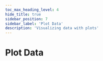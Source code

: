 ```yaml
---
toc_max_heading_level: 4
hide_title: true
sidebar_position: 7
sidebar_label: 'Plot Data'
description: 'Visualizing data with plots'
---
```

# Plot Data
